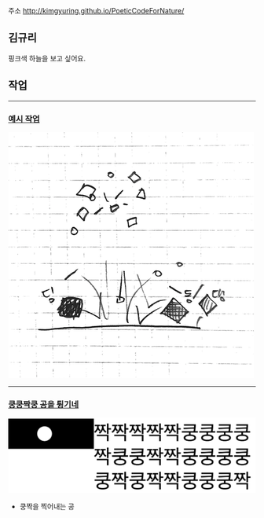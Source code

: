 주소 http://kimgyuring.github.io/PoeticCodeForNature/

## 김규리
 핑크색 하늘을 보고 싶어요.

 

## 작업
----
### [예시 작업](./example/)
![예시 이미지](./example_img.png)


----
### [쿵쿵짝쿵 공을 튕기네](./ex01/)
 ![쿵쿵짝쿵](./kungzzak.png)
  * 쿵짝을 찍어내는 공
